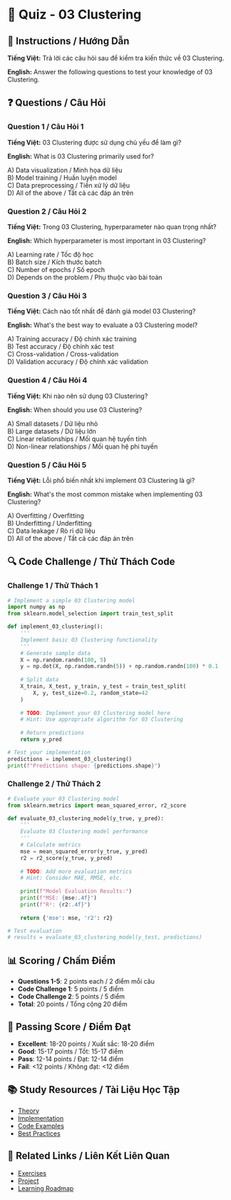 # 🧠 Quiz - 03 Clustering

## 📝 Instructions / Hướng Dẫn

**Tiếng Việt:** Trả lời các câu hỏi sau để kiểm tra kiến thức về 03 Clustering.

**English:** Answer the following questions to test your knowledge of 03 Clustering.

## ❓ Questions / Câu Hỏi

### Question 1 / Câu Hỏi 1
**Tiếng Việt:** 03 Clustering được sử dụng chủ yếu để làm gì?

**English:** What is 03 Clustering primarily used for?

A) Data visualization / Minh họa dữ liệu  
B) Model training / Huấn luyện model  
C) Data preprocessing / Tiền xử lý dữ liệu  
D) All of the above / Tất cả các đáp án trên

### Question 2 / Câu Hỏi 2
**Tiếng Việt:** Trong 03 Clustering, hyperparameter nào quan trọng nhất?

**English:** Which hyperparameter is most important in 03 Clustering?

A) Learning rate / Tốc độ học  
B) Batch size / Kích thước batch  
C) Number of epochs / Số epoch  
D) Depends on the problem / Phụ thuộc vào bài toán

### Question 3 / Câu Hỏi 3
**Tiếng Việt:** Cách nào tốt nhất để đánh giá model 03 Clustering?

**English:** What's the best way to evaluate a 03 Clustering model?

A) Training accuracy / Độ chính xác training  
B) Test accuracy / Độ chính xác test  
C) Cross-validation / Cross-validation  
D) Validation accuracy / Độ chính xác validation

### Question 4 / Câu Hỏi 4
**Tiếng Việt:** Khi nào nên sử dụng 03 Clustering?

**English:** When should you use 03 Clustering?

A) Small datasets / Dữ liệu nhỏ  
B) Large datasets / Dữ liệu lớn  
C) Linear relationships / Mối quan hệ tuyến tính  
D) Non-linear relationships / Mối quan hệ phi tuyến

### Question 5 / Câu Hỏi 5
**Tiếng Việt:** Lỗi phổ biến nhất khi implement 03 Clustering là gì?

**English:** What's the most common mistake when implementing 03 Clustering?

A) Overfitting / Overfitting  
B) Underfitting / Underfitting  
C) Data leakage / Rò rỉ dữ liệu  
D) All of the above / Tất cả các đáp án trên

## 🔍 Code Challenge / Thử Thách Code

### Challenge 1 / Thử Thách 1
```python
# Implement a simple 03 Clustering model
import numpy as np
from sklearn.model_selection import train_test_split

def implement_03_clustering():
    '''
    Implement basic 03 Clustering functionality
    '''
    # Generate sample data
    X = np.random.randn(100, 5)
    y = np.dot(X, np.random.randn(5)) + np.random.randn(100) * 0.1
    
    # Split data
    X_train, X_test, y_train, y_test = train_test_split(
        X, y, test_size=0.2, random_state=42
    )
    
    # TODO: Implement your 03 Clustering model here
    # Hint: Use appropriate algorithm for 03 Clustering
    
    # Return predictions
    return y_pred

# Test your implementation
predictions = implement_03_clustering()
print(f"Predictions shape: {predictions.shape}")
```

### Challenge 2 / Thử Thách 2
```python
# Evaluate your 03 Clustering model
from sklearn.metrics import mean_squared_error, r2_score

def evaluate_03_clustering_model(y_true, y_pred):
    '''
    Evaluate 03 Clustering model performance
    '''
    # Calculate metrics
    mse = mean_squared_error(y_true, y_pred)
    r2 = r2_score(y_true, y_pred)
    
    # TODO: Add more evaluation metrics
    # Hint: Consider MAE, RMSE, etc.
    
    print(f"Model Evaluation Results:")
    print(f"MSE: {mse:.4f}")
    print(f"R²: {r2:.4f}")
    
    return {'mse': mse, 'r2': r2}

# Test evaluation
# results = evaluate_03_clustering_model(y_test, predictions)
```

## 📊 Scoring / Chấm Điểm

- **Questions 1-5**: 2 points each / 2 điểm mỗi câu
- **Code Challenge 1**: 5 points / 5 điểm
- **Code Challenge 2**: 5 points / 5 điểm
- **Total**: 20 points / Tổng cộng 20 điểm

## 🎯 Passing Score / Điểm Đạt

- **Excellent**: 18-20 points / Xuất sắc: 18-20 điểm
- **Good**: 15-17 points / Tốt: 15-17 điểm  
- **Pass**: 12-14 points / Đạt: 12-14 điểm
- **Fail**: <12 points / Không đạt: <12 điểm

## 📚 Study Resources / Tài Liệu Học Tập

- [Theory](./THEORY_03_clustering.md)
- [Implementation](./IMPLEMENTATION_03_clustering.md)
- [Code Examples](./CODE_EXAMPLES_03_clustering.md)
- [Best Practices](./BEST_PRACTICES_03_clustering.md)

## 🔗 Related Links / Liên Kết Liên Quan

- [Exercises](./EXERCISES_03_clustering.md)
- [Project](./PROJECT_03_clustering.md)
- [Learning Roadmap](./LEARNING_ROADMAP_03_clustering.md)
